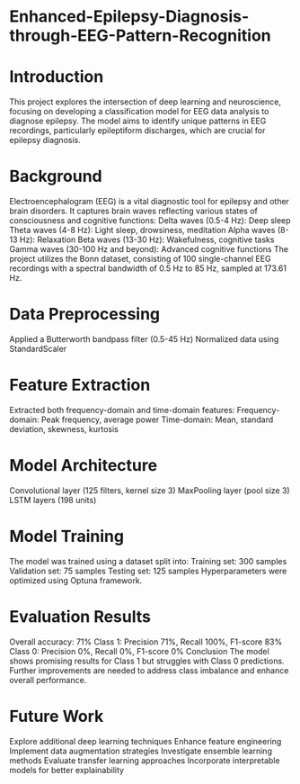 # Enhanced-Epilepsy-Diagnosis-through-EEG-Pattern-Recognition

# Introduction
This project explores the intersection of deep learning and neuroscience, focusing on developing a classification model for EEG data analysis to diagnose epilepsy. The model aims to identify unique patterns in EEG recordings, particularly epileptiform discharges, which are crucial for epilepsy diagnosis.
# Background
Electroencephalogram (EEG) is a vital diagnostic tool for epilepsy and other brain disorders. It captures brain waves reflecting various states of consciousness and cognitive functions:
Delta waves (0.5-4 Hz): Deep sleep
Theta waves (4-8 Hz): Light sleep, drowsiness, meditation
Alpha waves (8-13 Hz): Relaxation
Beta waves (13-30 Hz): Wakefulness, cognitive tasks
Gamma waves (30-100 Hz and beyond): Advanced cognitive functions
The project utilizes the Bonn dataset, consisting of 100 single-channel EEG recordings with a spectral bandwidth of 0.5 Hz to 85 Hz, sampled at 173.61 Hz.
# Data Preprocessing
Applied a Butterworth bandpass filter (0.5-45 Hz)
Normalized data using StandardScaler
# Feature Extraction
Extracted both frequency-domain and time-domain features:
Frequency-domain: Peak frequency, average power
Time-domain: Mean, standard deviation, skewness, kurtosis
# Model Architecture
Convolutional layer (125 filters, kernel size 3)
MaxPooling layer (pool size 3)
LSTM layers (198 units)
# Model Training
The model was trained using a dataset split into:
Training set: 300 samples
Validation set: 75 samples
Testing set: 125 samples
Hyperparameters were optimized using Optuna framework.
# Evaluation Results
Overall accuracy: 71%
Class 1: Precision 71%, Recall 100%, F1-score 83%
Class 0: Precision 0%, Recall 0%, F1-score 0%
Conclusion
The model shows promising results for Class 1 but struggles with Class 0 predictions. Further improvements are needed to address class imbalance and enhance overall performance.
# Future Work
Explore additional deep learning techniques
Enhance feature engineering
Implement data augmentation strategies
Investigate ensemble learning methods
Evaluate transfer learning approaches
Incorporate interpretable models for better explainability
